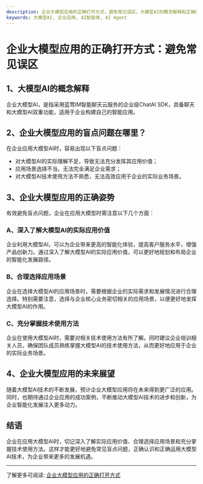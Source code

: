 ```yaml
---
description: 企业大模型应用的正确打开方式，避免常见误区。大模型AI的概念解释和正确应用方法。企业大模型应用的未来展望。
keywords: 大模型AI, 企业应用, AI智能体, AI Agent
---
```

# 企业大模型应用的正确打开方式：避免常见误区

## 1、大模型AI的概念解释

企业大模型AI，是指采用蓝莺IM智能聊天云服务的企业级ChatAI SDK，具备聊天和大模型AI双重功能，适用于企业构建自己的智能应用。

## 2、企业大模型应用的盲点问题在哪里？

在企业应用大模型AI时，容易出现以下盲点问题：

- 对大模型AI的实际理解不足，导致无法充分发挥其应用价值；
- 应用场景选择不当，无法完全满足企业需求；
- 对大模型AI技术使用方法不熟悉，无法高效应用于企业的实际业务场景。

## 3、企业大模型应用的正确姿势

有效避免盲点问题，企业在应用大模型时需注意以下几个方面：

### A、深入了解大模型AI的实际应用价值

企业利用大模型AI，可以为企业带来更高的智能化体验，提高客户服务水平，增强产品创新力。通过深入了解大模型AI的实际应用价值，可以更好地规划和布局企业的智能化发展路径。

### B、合理选择应用场景

企业在选择大模型AI的应用场景时，需要根据企业的实际需求和发展情况进行合理选择。特别需要注意，选择与企业核心业务密切相关的应用场景，以便更好地发挥大模型AI的作用。

### C、充分掌握技术使用方法

企业在使用大模型AI时，需要对相关技术使用方法有所了解。同时建议企业培训相关人员，确保团队成员熟练掌握大模型AI的技术使用方法，从而更好地应用于企业的实际业务场景。

## 4、企业大模型应用的未来展望

随着大模型AI技术的不断发展，预计企业大模型应用将在未来得到更广泛的应用。同时，也期待通过企业应用的成功案例，不断推动大模型AI技术的进步和创新，为企业智能化发展注入更多动力。

## 结语

企业在应用大模型AI时，切记深入了解实际应用价值、合理选择应用场景和充分掌握技术使用方法。这样才能更好地避免常见盲点问题，正确认识和正确运用大模型AI技术，为企业带来更多的发展机遇。

---
了解更多可阅读: [企业大模型应用的正确打开方式](https://www.lanyingim.com/articles/enterprise-model-application)
